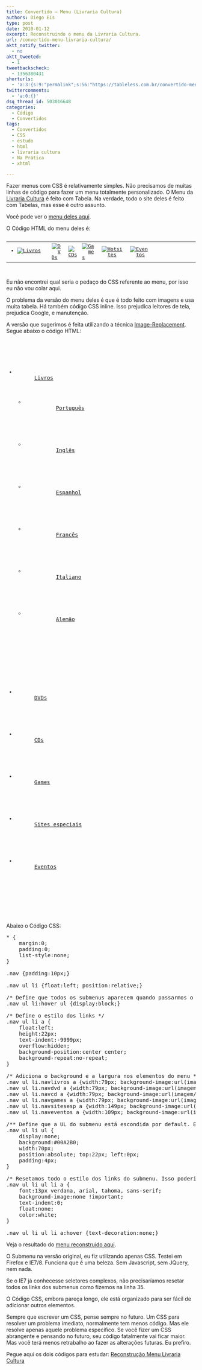 ```yaml
---
title: Convertido – Menu (Livraria Cultura)
authors: Diego Eis
type: post
date: 2010-01-12
excerpt: Reconstruindo o menu da Livraria Cultura.
url: /convertido-menu-livraria-cultura/
aktt_notify_twitter:
  - no
aktt_tweeted:
  - 1
tweetbackscheck:
  - 1356380431
shorturls:
  - 'a:3:{s:9:"permalink";s:56:"https://tableless.com.br/convertido-menu-livraria-cultura";s:7:"tinyurl";s:26:"https://tinyurl.com/3kaoclj";s:4:"isgd";s:19:"https://is.gd/yGTags";}'
twittercomments:
  - 'a:0:{}'
dsq_thread_id: 503016648
categories:
  - Código
  - Convertidos
tags:
  - Convertidos
  - CSS
  - estudo
  - html
  - livraria cultura
  - Na Prática
  - xhtml

---
```

Fazer menus com CSS é relativamente simples. Não precisamos de muitas linhas de código para fazer um menu totalmente personalizado. O Menu da [Livraria Cultura][1] é feito com Tabela. Na verdade, todo o site deles é feito com Tabelas, mas esse é outro assunto.

Você pode ver o [menu deles aqui][2].

O Código HTML do menu deles é:

<pre lang="html" line="1"><table border="0" cellpadding="0" cellspacing="0" width="100%">
  <tr>
    <td>
      <ul id="jsddm">
        <li id="mainmenu-livro" style="height: 22px; width: 79px;">
          <a href="/scripts/cultura/index.asp?sid=89120138612112390515516911&k5=2FEC93B&uid="><img src="imagem/_topo/abas/novo_livros.gif" alt="Livros" border="0" /></a>
          			<ul id="mainmenu-livro-sub" style="padding: 5px; background: rgb(11, 161, 176) none repeat scroll 0% 0%; -moz-background-clip: border; -moz-background-origin: padding; -moz-background-inline-policy: continuous; position: absolute; width: 69px; z-index: 350; margin-top: -2px; list-style-type: inherit; list-style-image: inherit; list-style-position: inherit; visibility: hidden;">
            <li>
              <a style="color: rgb(255, 255, 255);" href="/scripts/cultura/index.asp?lingua=POR&sid=89120138612112390515516911&k5=2FEC93B&uid=">Português</a>
              <a style="color: rgb(255, 255, 255);" href="/scripts/cultura/index.asp?lingua=ING&sid=89120138612112390515516911&k5=2FEC93B&uid=">Inglês</a>
              <a style="color: rgb(255, 255, 255);" href="/scripts/cultura/index.asp?lingua=ESP&sid=89120138612112390515516911&k5=2FEC93B&uid=">Espanhol</a>
            </li>
            <li>
              <a style="color: rgb(255, 255, 255);" href="/scripts/cultura/index.asp?lingua=FRA&sid=89120138612112390515516911&k5=2FEC93B&uid=">Francês</a>
            </li>
            <li>
              <a style="color: rgb(255, 255, 255);" href="/scripts/cultura/index.asp?lingua=ITA&sid=89120138612112390515516911&k5=2FEC93B&uid=">Italiano</a>
            </li>
            <li>
              <a style="color: rgb(255, 255, 255);" href="/scripts/cultura/index.asp?lingua=ALE&sid=89120138612112390515516911&k5=2FEC93B&uid=">Alemão</a>
              
              
            </li>
            			
          </ul>
          		
        </li>
        	
      </ul>
      		
    </td>
    	
    
    <td>
      <a href="/scripts/videos/index.asp?sid=89120138612112390515516911&k5=2FEC93B&uid="><img src="imagem/_topo/abas/b_dvds2.gif" alt="DVDs" border="0" /></a>
    </td>
    	
    
    <td>
      <a href="/scripts/musica/index.asp?sid=89120138612112390515516911&k5=2FEC93B&uid="><img src="imagem/_topo/abas/b_cds2.gif" alt="CDs" border="0" /></a>
    </td>
    	
    
    <td>
      <a href="/scripts/games/index.asp?sid=89120138612112390515516911&k5=2FEC93B&uid="><img src="imagem/_topo/abas/b_games2.gif" alt="Games" border="0" /></a>
    </td>
                                   
    
    <td>
      <a href="/scripts/hotsites/index.asp?sid=89120138612112390515516911&k5=2FEC93B&uid="><img src="imagem/_topo/abas/novo_sitesesp.gif" alt="Hotsites" border="0" /></a>
    </td>
    
    	
    
    <td>
      <a href="/scripts/eventos/index.asp?sid=89120138612112390515516911&k5=2FEC93B&uid="><img src="imagem/_topo/abas/novo_eventos.gif" alt="Eventos" border="0" /></a>
    </td>
    	
    
    <td width="100%">
      
    </td>
    
  </tr>
  
</table>
</pre>

Eu não encontrei qual seria o pedaço do CSS referente ao menu, por isso eu não vou colar aqui.

O problema da versão do menu deles é que é todo feito com imagens e usa muita tabela. Há também código CSS inline. Isso prejudica leitores de tela, prejudica Google, e manutenção.
  
A versão que sugerimos é feita utilizando a técnica [Image-Replacement][3]. Segue abaixo o código HTML:

<pre lang="html" line="1"><div class="nav">
  <ul>
    <li class="navlivros">
      <a href="#">Livros</a>
      			<ul>
        <li>
          <a href="#">Português</a>
        </li>
        				
        
        <li>
          <a href="#">Inglês</a>
        </li>
        				
        
        <li>
          <a href="#">Espanhol</a>
        </li>
        				
        
        <li>
          <a href="#">Francês</a>
        </li>
        				
        
        <li>
          <a href="#">Italiano</a>
        </li>
        				
        
        <li>
          <a href="#">Alemão</a>
        </li>
        			
      </ul>
      		
    </li>
    		
    
    <li class="navdvd">
      <a href="#">DVDs</a>
    </li>
    		
    
    <li class="navcd">
      <a href="#">CDs</a>
    </li>
    		
    
    <li class="navgames">
      <a href="#">Games</a>
    </li>
    		
    
    <li class="navsitesesp">
      <a href="#">Sites especiais</a>
    </li>
    		
    
    <li class="naveventos">
      <a href="#">Eventos</a>
    </li>
    	
  </ul>
  
</div>
</pre>

Abaixo o Código CSS:

<pre lang="CSS" line="1">* {
	margin:0;
	padding:0;
	list-style:none;
}

.nav {padding:10px;}

.nav ul li {float:left; position:relative;}

/* Define que todos os submenus aparecem quando passarmos o mouse no LI "pai" */
.nav ul li:hover ul {display:block;}

/* Define o estilo dos links */
.nav ul li a {
	float:left;
	height:22px;
	text-indent:-9999px;
	overflow:hidden;
	background-position:center center;
	background-repeat:no-repeat;
}

/* Adiciona o background e a largura nos elementos do menu */
.nav ul li.navlivros a {width:79px; background-image:url(imagem/_topo/abas/novo_livros.gif);}
.nav ul li.navdvd a {width:79px; background-image:url(imagem/_topo/abas/b_dvds2.gif);}
.nav ul li.navcd a {width:79px; background-image:url(imagem/_topo/abas/b_cds2.gif);}
.nav ul li.navgames a {width:79px; background-image:url(imagem/_topo/abas/b_games2.gif);}
.nav ul li.navsitesesp a {width:149px; background-image:url(imagem/_topo/abas/novo_sitesesp.gif);}
.nav ul li.naveventos a {width:109px; background-image:url(imagem/_topo/abas/novo_eventos.gif);}

/** Define que a UL do submenu está escondida por default. E define o visual do submenu */
.nav ul li ul {
	display:none;
	background:#00A2B0;
	width:70px;
	position:absolute; top:22px; left:0px;
	padding:4px;
}

/* Resetamos todo o estilo dos links do submenu. Isso poderia ser evitado se o IE7 conhecesse seletores complexos ou com JQuery */
.nav ul li ul li a {
	font:13px verdana, arial, tahoma, sans-serif;
	background-image:none !important;
	text-indent:0;
	float:none;
	color:white;
}

.nav ul li ul li a:hover {text-decoration:none;}
</pre>

Veja o resultado do [menu reconstruído aqui][4].

O Submenu na versão original, eu fiz utilizando apenas CSS. Testei em Firefox e IE7/8. Funciona que é uma beleza. Sem Javascript, sem JQuery, nem nada.
  
Se o IE7 já conhecesse seletores complexos, não precisaríamos resetar todos os links dos submenus como fizemos na linha 35.
  
O Código CSS, embora pareça longo, ele está organizado para ser fácil de adicionar outros elementos. 

Sempre que escrever um CSS, pense sempre no futuro. Um CSS para resolver um problema imediato, normalmente tem menos código. Mas ele resolve apenas aquele problema específico. Se você fizer um CSS abrangente e pensando no futuro, seu código fatalmente vai ficar maior. Mas você terá menos retrabalho ao fazer as alterações futuras. Eu prefiro.

Pegue aqui os dois códigos para estudar: [Reconstrução Menu Livraria Cultura][5]

 [1]: https://www.livrariacultura.com.br/
 [2]: https://tableless.com.br/convertidos/livraria-cultura/menu/original/
 [3]: https://tableless.com.br/image-replacement-x-imagens
 [4]: https://tableless.com.br/convertidos/livraria-cultura/menu/correto/
 [5]: https://raw.githubusercontent.com/diegoeis/tableless-static-images/master/2010/01/livraria-cultura.zip